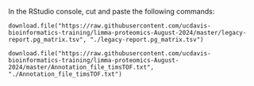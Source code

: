 In the RStudio console, cut and paste the following commands:

```
download.file("https://raw.githubusercontent.com/ucdavis-bioinformatics-training/limma-proteomics-August-2024/master/legacy-report.pg_matrix.tsv", "./legacy-report.pg_matrix.tsv")
```

```
download.file("https://raw.githubusercontent.com/ucdavis-bioinformatics-training/limma-proteomics-August-2024/master/Annotation_file_timsTOF.txt", "./Annotation_file_timsTOF.txt")
```
